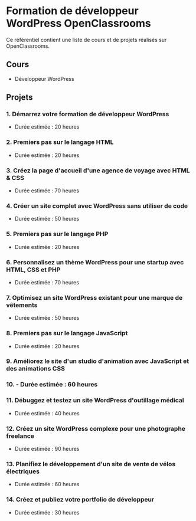 # Formation de développeur WordPress OpenClassrooms

Ce référentiel contient une liste de cours et de projets réalisés sur OpenClassrooms.

## Cours

- Développeur WordPress


## Projets

### 1. Démarrez votre formation de développeur WordPress
   - Durée estimée : 20 heures

### 2. Premiers pas sur le langage HTML
   - Durée estimée : 20 heures

### 3. Créez la page d'accueil d'une agence de voyage avec HTML & CSS
   - Durée estimée : 70 heures

### 4. Créer un site complet avec WordPress sans utiliser de code
   - Durée estimée : 50 heures

### 5. Premiers pas sur le langage PHP
   - Durée estimée : 20 heures

### 6. Personnalisez un thème WordPress pour une startup avec HTML, CSS et PHP
   - Durée estimée : 70 heures

### 7. Optimisez un site WordPress existant pour une marque de vêtements
   - Durée estimée : 50 heures

### 8. Premiers pas sur le langage JavaScript
   - Durée estimée : 20 heures


### 9. Améliorez le site d'un studio d'animation avec JavaScript et des animations CSS
### 10.    - Durée estimée : 60 heures




### 11. Débuggez et testez un site WordPress d'outillage médical
   - Durée estimée : 40 heures

### 12. Créez un site WordPress complexe pour une photographe freelance
   - Durée estimée : 90 heures

### 13. Planifiez le développement d'un site de vente de vélos électriques
   - Durée estimée : 60 heures

### 14. Créez et publiez votre portfolio de développeur
   - Durée estimée : 30 heures
